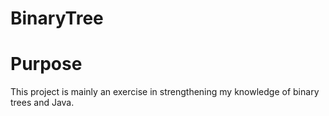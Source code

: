 # BinaryTree

# Purpose
This project is mainly an exercise in strengthening my knowledge of binary trees and Java.
